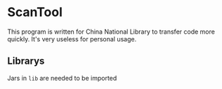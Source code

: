 # ScanTool

This program is written for China National Library to transfer code more quickly. It's very useless for personal usage.

## Librarys

Jars in `lib` are needed to be imported
